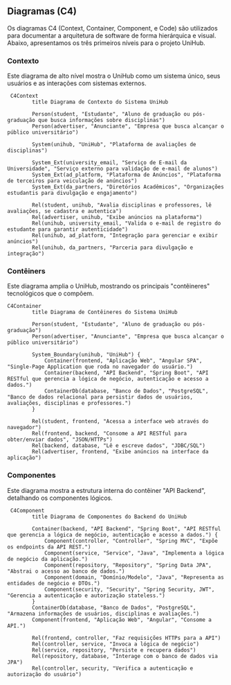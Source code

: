 ## Diagramas (C4)
Os diagramas C4 (Context, Container, Component, e Code) são utilizados para documentar a arquitetura de software de forma hierárquica e visual. Abaixo, apresentamos os três primeiros níveis para o projeto UniHub.

### Contexto
Este diagrama de alto nível mostra o UniHub como um sistema único, seus usuários e as interações com sistemas externos.

```mermaid
 C4Context
        title Diagrama de Contexto do Sistema UniHub

        Person(student, "Estudante", "Aluno de graduação ou pós-graduação que busca informações sobre disciplinas")
        Person(advertiser, "Anunciante", "Empresa que busca alcançar o público universitário")

        System(unihub, "UniHub", "Plataforma de avaliações de disciplinas")

        System_Ext(university_email, "Serviço de E-mail da Universidade", "Serviço externo para validação de e-mail de alunos")
        System_Ext(ad_platform, "Plataforma de Anúncios", "Plataforma de terceiros para veiculação de anúncios")
        System_Ext(da_partners, "Diretórios Acadêmicos", "Organizações estudantis para divulgação e engajamento")

        Rel(student, unihub, "Avalia disciplinas e professores, lê avaliações, se cadastra e autentica")
        Rel(advertiser, unihub, "Exibe anúncios na plataforma")
        Rel(unihub, university_email, "Valida o e-mail de registro do estudante para garantir autenticidade")
        Rel(unihub, ad_platform, "Integração para gerenciar e exibir anúncios")
        Rel(unihub, da_partners, "Parceria para divulgação e integração")
```

### Contêiners
Este diagrama amplia o UniHub, mostrando os principais "contêineres" tecnológicos que o compõem.

```mermaid
C4Container
        title Diagrama de Contêineres do Sistema UniHub

        Person(student, "Estudante", "Aluno de graduação ou pós-graduação")
        Person(advertiser, "Anunciante", "Empresa que busca alcançar o público universitário")

        System_Boundary(unihub, "UniHub") {
            Container(frontend, "Aplicação Web", "Angular SPA", "Single-Page Application que roda no navegador do usuário.")
            Container(backend, "API Backend", "Spring Boot", "API RESTful que gerencia a lógica de negócio, autenticação e acesso a dados.")
            ContainerDb(database, "Banco de Dados", "PostgreSQL", "Banco de dados relacional para persistir dados de usuários, avaliações, disciplinas e professores.")
        }

        Rel(student, frontend, "Acessa a interface web através do navegador")
        Rel(frontend, backend, "Consome a API RESTful para obter/enviar dados", "JSON/HTTPs")
        Rel(backend, database, "Lê e escreve dados", "JDBC/SQL")
        Rel(advertiser, frontend, "Exibe anúncios na interface da aplicação")
```

### Componentes
Este diagrama mostra a estrutura interna do contêiner "API Backend", detalhando os componentes lógicos.

```mermaid
 C4Component
        title Diagrama de Componentes do Backend do UniHub

        Container(backend, "API Backend", "Spring Boot", "API RESTful que gerencia a lógica de negócio, autenticação e acesso a dados.") {
            Component(controller, "Controller", "Spring MVC", "Expõe os endpoints da API REST.")
            Component(service, "Service", "Java", "Implementa a lógica de negócio da aplicação.")
            Component(repository, "Repository", "Spring Data JPA", "Abstrai o acesso ao banco de dados.")
            Component(domain, "Domínio/Modelo", "Java", "Representa as entidades de negócio e DTOs.")
            Component(security, "Security", "Spring Security, JWT", "Gerencia a autenticação e autorização stateless.")
        }
        ContainerDb(database, "Banco de Dados", "PostgreSQL", "Armazena informações de usuários, disciplinas e avaliações.")
        Component(frontend, "Aplicação Web", "Angular", "Consome a API.")

        Rel(frontend, controller, "Faz requisições HTTPs para a API")
        Rel(controller, service, "Invoca a lógica de negócio")
        Rel(service, repository, "Persiste e recupera dados")
        Rel(repository, database, "Interage com o banco de dados via JPA")
        Rel(controller, security, "Verifica a autenticação e autorização do usuário")
```
